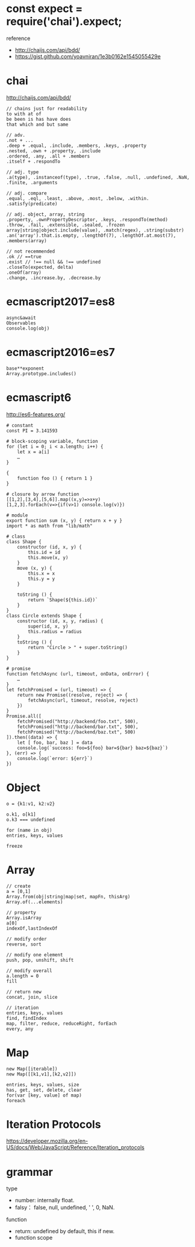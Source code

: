 # const expect = require('chai').expect;

reference
- http://chaijs.com/api/bdd/
- https://gist.github.com/yoavniran/1e3b0162e1545055429e

# chai

http://chaijs.com/api/bdd/
~~~~
// chains just for readability
to with at of
be been is has have does
that which and but same

// adv.
.not + ...
.deep + .equal, .include, .members, .keys, .property
.nested, .own + .property, .include
.ordered, .any, .all + .members
.itself + .respondTo

// adj. type
.a(type), .instanceof(type), .true, .false, .null, .undefined, .NaN, .finite, .arguments

// adj. compare
.equal, .eql, .least, .above, .most, .below, .within. .satisfy(predicate)

// adj. object, array, string
.property, .ownPropertyDescriptor, .keys, .respondTo(method)
.throw, .fail, .extensible, .sealed, .frozen
array|string|object.include(value), .match(regex), .string(substr)
.an('array').that.is.empty, .lengthOf(7), .lengthOf.at.most(7), .members(array)

// not recemmended
.ok // ==true
.exist // !== null && !== undefined
.closeTo(expected, delta)
.oneOf(array)
.change, .increase.by, .decrease.by
~~~~


# ecmascript2017=es8

~~~~
async&await
Observables
console.log(obj)
~~~~

# ecmascript2016=es7

~~~~
base**exponent
Array.prototype.includes()
~~~~

# ecmascript6

http://es6-features.org/
~~~~
# constant
const PI = 3.141593

# block-scoping variable, function
for (let i = 0; i < a.length; i++) {
    let x = a[i]
    …
}

{
	function foo () { return 1 }
}

# closure by arrow function
[[1,2],[3,4],[5,6]].map((x,y)=>x+y)
[1,2,3].forEach(v=>{if(v>1) console.log(v)})

# module
export function sum (x, y) { return x + y }
import * as math from "lib/math"

# class
class Shape {
    constructor (id, x, y) {
        this.id = id
        this.move(x, y)
    }
    move (x, y) {
        this.x = x
        this.y = y
    }
	
	toString () {
        return `Shape(${this.id})`
    }
}
class Circle extends Shape {
    constructor (id, x, y, radius) {
        super(id, x, y)
        this.radius = radius
    }
	toString () {
        return "Circle > " + super.toString()
    }
}

# promise
function fetchAsync (url, timeout, onData, onError) {
    …
}
let fetchPromised = (url, timeout) => {
    return new Promise((resolve, reject) => {
        fetchAsync(url, timeout, resolve, reject)
    })
}
Promise.all([
    fetchPromised("http://backend/foo.txt", 500),
    fetchPromised("http://backend/bar.txt", 500),
    fetchPromised("http://backend/baz.txt", 500)
]).then((data) => {
    let [ foo, bar, baz ] = data
    console.log(`success: foo=${foo} bar=${bar} baz=${baz}`)
}, (err) => {
    console.log(`error: ${err}`)
})
~~~~

# Object

~~~~
o = {k1:v1, k2:v2}

o.k1, o[k1]
o.k3 === undefined

for (name in obj)
entries, keys, values

freeze
~~~~

# Array 

~~~~
// create
a = [0,1]
Array.from(obj|string|map|set, mapFn, thisArg)
Array.of(...elements)

// property
Array.isArray
a[0]
indexOf,lastIndexOf

// modify order
reverse, sort

// modify one element
push, pop, unshift, shift

// modify overall
a.length = 0
fill

// return new
concat, join, slice

// iteration
entries, keys, values
find, findIndex
map, filter, reduce, reduceRight, forEach
every, any
~~~~

# Map

~~~~
new Map([iterable])
new Map([[k1,v1],[k2,v2]])

entries, keys, values, size
has, get, set, delete, clear
for(var [key, value] of map)
foreach
~~~~

# Iteration Protocols

https://developer.mozilla.org/en-US/docs/Web/JavaScript/Reference/Iteration_protocols

# grammar

type
- number: internally float.
- falsy： false, null, undefined, ' ', 0, NaN.

function
- return: undefined by default, this if new.
- function scope